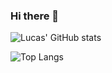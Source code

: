 ### Hi there 👋

![Lucas' GitHub stats](https://github-readme-stats.vercel.app/api?username=Lucas-L-S-Haine&theme=nord&show_icons=true)

![Top Langs](https://github-readme-stats.vercel.app/api/top-langs/?username=Lucas-L-S-Haine&layout=compact&theme=nord&langs_count=6&exclude_repo=dwm,dwm-blocks,dotfiles)

<!--
**Lucas-L-S-Haine/Lucas-L-S-Haine** is a ✨ _special_ ✨ repository because its `README.md` (this file) appears on your GitHub profile.

Here are some ideas to get you started:

- 🔭 I’m currently working on ...
- 🌱 I’m currently learning ...
- 👯 I’m looking to collaborate on ...
- 🤔 I’m looking for help with ...
- 💬 Ask me about ...
- 📫 How to reach me: ...
- 😄 Pronouns: ...
- ⚡ Fun fact: ...
-->
